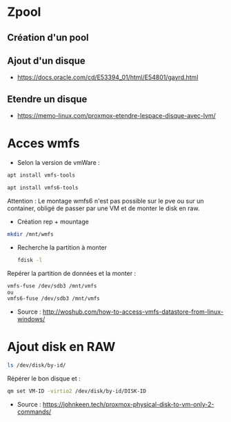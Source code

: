 # Zpool

## Création d'un pool

## Ajout d'un disque
* https://docs.oracle.com/cd/E53394_01/html/E54801/gayrd.html

## Etendre un disque
* https://memo-linux.com/proxmox-etendre-lespace-disque-avec-lvm/

# Acces wmfs

* Selon la version de vmWare :
```bash
apt install vmfs-tools
```

```bash
apt install vmfs6-tools
```
Attention : Le montage wmfs6 n'est pas possible sur le pve ou sur un container, obligé de passer par une VM et de monter le disk en raw.

* Création rep + mountage

```bash
mkdir /mnt/wmfs
```
* Recherche la partition à monter 

  ```bash
  fdisk -l
  ```

Repérer la partition de données et la monter :

```bash
vmfs-fuse /dev/sdb3 /mnt/vmfs
ou
vmfs6-fuse /dev/sdb3 /mnt/vmfs
```
* Source : <http://woshub.com/how-to-access-vmfs-datastore-from-linux-windows/>

# Ajout disk en RAW
```bash
ls /dev/disk/by-id/
```
  
Répérer le bon disque et :
```bash
qm set VM-ID -virtio2 /dev/disk/by-id/DISK-ID
```
  
* Source : <https://johnkeen.tech/proxmox-physical-disk-to-vm-only-2-commands/>
